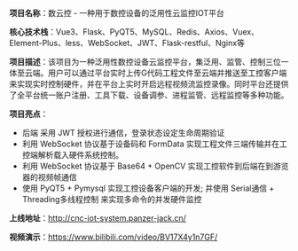 **项目名称**：数云控 - 一种用于数控设备的泛用性云监控IOT平台

**核心技术栈**：Vue3、Flask、PyQT5、MySQL、Redis、Axios、Vuex、Element-Plus、less、WebSocket、JWT、Flask-restful、Nginx等

**项目描述**：该项目为一种泛用性数控设备云监控平台，集泛用、监管、控制三位一体至云端。用户可以通过平台实时上传G代码工程文件至云端并推送至工控客户端来实现实时控制硬件，并在平台上实时开启远程视频流监控录像。同时平台还提供了全平台统一账户注册、工具下载、设备调参、进程监管、远程监控等多种功能。

**项目亮点**：
- 后端 采用 JWT 授权进行通信，登录状态设定生命周期验证
- 利用 WebSocket 协议基于设备码和 FormData 实现工程文件三端传输并在工控端解析载入硬件系统控制。
- 利用 WebSocket 协议基于 Base64 + OpenCV 实现工控软件到后端在到游览器的视频帧通信
- 使用 PyQT5 + Pymysql 实现工控设备客户端的开发; 并使用 Serial通信 + Threading多线程控制 来实现多命令的并发硬件监控

**上线地址**：http://cnc-iot-system.panzer-jack.cn/

**视频演示**：https://www.bilibili.com/video/BV17X4y1n7GF/


